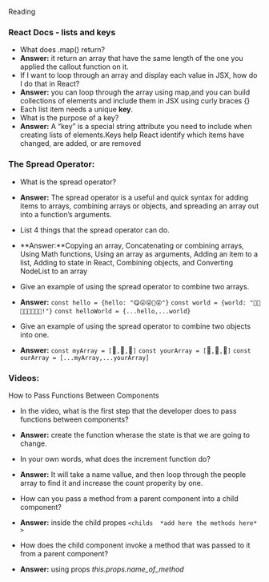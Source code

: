 Reading
### React Docs - lists and keys
- What does .map() return?
- **Answer:** it return an array that have the same length of the one you applied the callout function on it. 
- If I want to loop through an array and display each value in JSX, how do I do that in React?
- **Answer:** you can loop through the array using map,and you can build collections of elements and include them in JSX using curly braces {}
- Each list item needs a unique **key**.
- What is the purpose of a key?
- **Answer:** A “key” is a special string attribute you need to include when creating lists of elements.Keys help React identify which items have changed, are added, or are removed
### The Spread Operator: 
- What is the spread operator?
- **Answer:** The spread operator is a useful and quick syntax for adding items to arrays, combining arrays or objects, and spreading an array out into a function’s arguments.

- List 4 things that the spread operator can do.
- **Answer:**Copying an array, Concatenating or combining arrays, Using Math functions, Using an array as arguments, Adding an item to a list, Adding to state in React, Combining objects, and Converting NodeList to an array
- Give an example of using the spread operator to combine two arrays.
- **Answer:**
`const hello = {hello: "😋😛😜🤪😝"}`
`const world = {world: "🙂🙃😉😊😇🥰😍🤩!"}`
`const helloWorld = {...hello,...world}`
- Give an example of using the spread operator to combine two objects into one.
- **Answer:**
`const myArray = [`🤪`,`🐻`,`🎌`]`
`const yourArray = [`🙂`,`🤗`,`🤩`]`
`const ourArray = [...myArray,...yourArray]`
### Videos: 
How to Pass Functions Between Components
- In the video, what is the first step that the developer does to pass functions between components?
- **Answer:** create the function wherase the state is that we are going to change. 
- In your own words, what does the increment function do?
- **Answer:** It will take a name vallue, and then loop through the people array to find it and increase the  count properity by one.  
- How can you pass a method from a parent component into a child component?
- **Answer:**  inside the child propes `<childs  *add here the methods here* > `

- How does the child component invoke a method that was passed to it from a parent component?
- **Answer:** using props *this.props.name_of_method*
